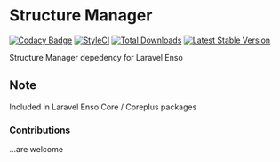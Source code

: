 # Structure Manager
[![Codacy Badge](https://api.codacy.com/project/badge/Grade/e4d11f692afc45769893a5299069e643)](https://www.codacy.com/app/laravel-enso/StructureManager?utm_source=github.com&amp;utm_medium=referral&amp;utm_content=laravel-enso/StructureManager&amp;utm_campaign=Badge_Grade)
[![StyleCI](https://styleci.io/repos/95235866/shield?branch=master)](https://styleci.io/repos/95235866)
[![Total Downloads](https://poser.pugx.org/laravel-enso/structuremanager/downloads)](https://packagist.org/packages/laravel-enso/structuremanager)
[![Latest Stable Version](https://poser.pugx.org/laravel-enso/structuremanager/version)](https://packagist.org/packages/laravel-enso/structuremanager)

Structure Manager depedency for Laravel Enso

## Note

Included in Laravel Enso Core / Coreplus packages

### Contributions

...are welcome